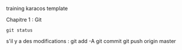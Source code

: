 training karacos template

Chapitre 1 : Git

	git status
s'il y a des modifications :
	git add -A
	git commit
	git push origin master
